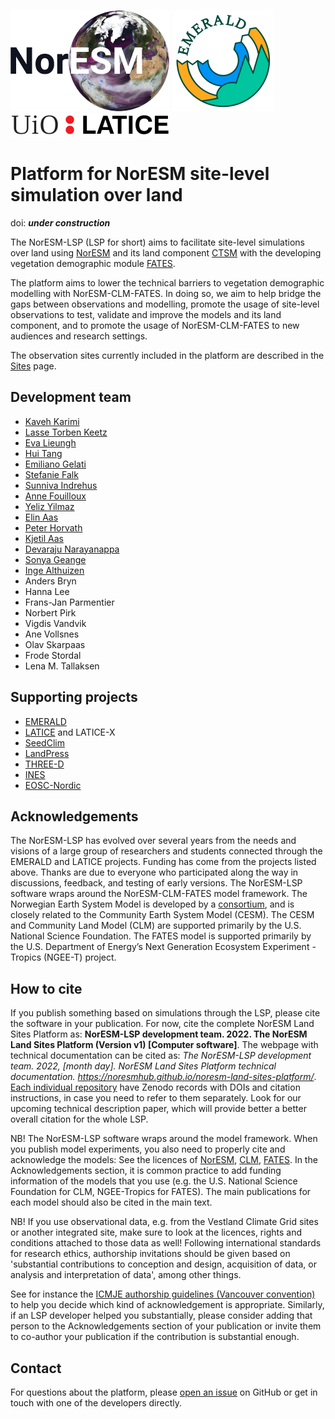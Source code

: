[![NorESM](img/NORESM-logo.png "the Norwegian Earth System Model")](https://www.noresm.org/)
[![EMERALD](img/Emerald_darktext_whiteBG_small.png "EMERALD project")](https://www.mn.uio.no/geo/english/research/projects/emerald/)
[![LATICE](img/UiO_LATICE_logo_black_small.png "Land-ATmosphere Interactions in Cold Environments research group")](https://www.mn.uio.no/geo/english/research/groups/latice/)

# Platform for NorESM site-level simulation over land

doi: ***under construction***

The NorESM-LSP (LSP for short) aims to facilitate site-level simulations over land using [NorESM](https://github.com/NorESMhub/NorESM) and its land component [CTSM](https://github.com/NorESMhub/CTSM) with the developing vegetation demographic module [FATES](https://github.com/NGEET/fates). 

The platform aims to lower the technical barriers to vegetation demographic modelling with NorESM-CLM-FATES. In doing so, we aim to help bridge the gaps between observations and modelling, promote the usage of site-level observations to test, validate and improve the models and its land component, and to promote the usage of NorESM-CLM-FATES to new audiences and research settings.

The observation sites currently included in the platform are described in the [Sites](https://noresmhub.github.io/noresm-land-sites-platform/land-sites/) page. 

## Development team
* [Kaveh Karimi](https://github.com/ka7eh)
* [Lasse Torben Keetz](https://github.com/lasseke)
* [Eva Lieungh](https://github.com/evalieungh)
* [Hui Tang](https://github.com/huitang-earth)
* [Emiliano Gelati](https://github.com/emiliano-gelati)
* [Stefanie Falk](https://github.com/ziu1986)
* [Sunniva Indrehus](https://github.com/sunnivin)
* [Anne Fouilloux](https://github.com/annefou)
* [Yeliz Yilmaz](https://github.com/yelizy)
* [Elin Aas](https://github.com/ecaas)
* [Peter Horvath](https://github.com/peterhor)
* [Kjetil Aas](https://github.com/kjetilaas)
* [Devaraju Narayanappa](https://github.com/devarajun)
* [Sonya Geange](https://github.com/srg101)
* [Inge Althuizen](https://github.com/ingealthuizen)
* Anders Bryn
* Hanna Lee
* Frans-Jan Parmentier
* Norbert Pirk
* Vigdis Vandvik
* Ane Vollsnes
* Olav Skarpaas
* Frode Stordal
* Lena M. Tallaksen

## Supporting projects
* [EMERALD](https://www.mn.uio.no/geo/english/research/projects/emerald/)
* [LATICE](https://www.mn.uio.no/geo/english/research/groups/latice/) and LATICE-X
* [SeedClim](https://www.uib.no/en/rg/EECRG/55395/seedclim)
* [LandPress](https://www.uib.no/en/rg/EECRG/95156/landpress)
* [THREE-D](https://www.uib.no/en/rg/EECRG/126712/three-d)
* [INES](https://www.ines.noresm.org/)
* [EOSC-Nordic](https://www.eosc-nordic.eu/)

## Acknowledgements
The NorESM-LSP has evolved over several years from the needs and visions of a large group of researchers and students connected through the EMERALD and LATICE projects. Funding has come from the projects listed above. Thanks are due to everyone who participated along the way in discussions, feedback, and testing of early versions.
The NorESM-LSP software wraps around the NorESM-CLM-FATES model framework. The Norwegian Earth System Model is developed by a [consortium](https://www.noresm.org/consortium/), and is closely related to the Community Earth System Model (CESM). The CESM and Community Land Model (CLM) are supported primarily by the U.S. National Science Foundation. The FATES model is supported primarily by the U.S. Department of Energy’s Next Generation Ecosystem Experiment - Tropics (NGEE-T) project.

## How to cite
If you publish something based on simulations through the LSP, please cite the software in your publication. For now, cite the complete NorESM Land Sites Platform as: **NorESM-LSP development team. 2022. The NorESM Land Sites Platform (Version v1) [Computer software]**. The webpage with technical documentation can be cited as: *The NorESM-LSP development team. 2022, [month day]. NorESM Land Sites Platform technical documentation. https://noresmhub.github.io/noresm-land-sites-platform/*. [Each individual repository](https://noresmhub.github.io/noresm-land-sites-platform/documentation/#links-to-noresm-lsp-github-repositories) have Zenodo records with DOIs and citation instructions, in case you need to refer to them separately. 
Look for our upcoming technical description paper, which will provide better a better overall citation for the whole LSP. 

NB! The NorESM-LSP software wraps around the model framework. When you publish model experiments, you also need to properly cite and acknowledge the models: See the licences of [NorESM](https://github.com/NorESMhub/NorESM/blob/master/LICENSE.txt), [CLM](https://github.com/ESCOMP/CTSM/blob/master/LICENSE), [FATES](https://github.com/NGEET/fates/blob/master/LICENSE.txt). In the Acknowledgements section, it is common practice to add funding information of the models that you use (e.g. the U.S. National Science Foundation for CLM, NGEE-Tropics for FATES). The main publications for each model should also be cited in the main text.

NB! If you use observational data, e.g. from the Vestland Climate Grid sites or another integrated site, make sure to look at the licences, rights and conditions attached to those data as well! Following international standards for research ethics, authorship invitations should be given based on 'substantial contributions to conception and design, acquisition of data, or analysis and interpretation of data', among other things. 

See for instance the [ICMJE authorship guidelines (Vancouver convention)](https://www.icmje.org/recommendations/browse/roles-and-responsibilities/defining-the-role-of-authors-and-contributors.html) to help you decide which kind of acknowledgement is appropriate. Similarly, if an LSP developer helped you substantially, please consider adding that person to the Acknowledgements section of your publication or invite them to co-author your publication if the contribution is substantial enough. 

## Contact

For questions about the platform, please [open an issue](https://github.com/NorESMhub/noresm-land-sites-platform/issues/) on GitHub or get in touch with one of the developers directly.

